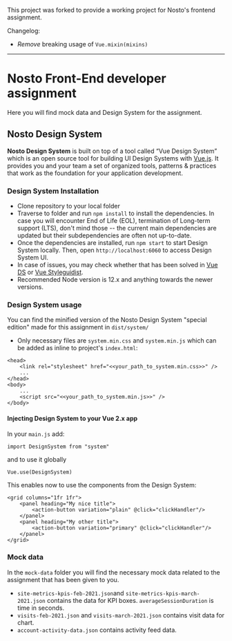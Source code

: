 This project was forked to provide a working project for Nosto's frontend assignment.

Changelog:
- *Remove* breaking usage of `Vue.mixin(mixins)`
---

# Nosto Front-End developer assignment

Here you will find mock data and Design System for the assignment.

## Nosto Design System

**Nosto Design System** is built on top of a tool called “Vue Design System” which is an open source tool for building UI Design Systems with [Vue.js](https://vuejs.org). It provides you and your team a set of organized tools, patterns & practices that work as the foundation for your application development.

### Design System Installation

* Clone repository to your local folder
* Traverse to folder and run `npm install` to install the dependencies. In case you will encounter End of Life (EOL), termination of Long-term support (LTS), don't mind those -- the current main dependencies are updated but their subdependencies are often not up-to-date. 
* Once the dependencies are installed, run `npm start` to start Design System locally. Then, open `http://localhost:6060` to access Design System UI.
* In case of issues, you may check whether that has been solved in [Vue DS](https://github.com/viljamis/vue-design-system/) or [Vue Styleguidist](https://github.com/vue-styleguidist/vue-styleguidist).
* Recommended Node version is 12.x and anything towards the newer versions.

### Design System usage

You can find the minified version of the Nosto Design System "special edition" made for this assignment in `dist/system/`

* Only necessary files are `system.min.css` and `system.min.js` which can be added as inline to project's `index.html`:

```
<head>
    <link rel="stylesheet" href="<<your_path_to_system.min.css>>" />
    ...
</head>
<body>
    ...
    <script src="<<your_path_to_system.min.js>>" />
</body>
```

#### Injecting Design System to your Vue 2.x app

In your `main.js` add:

```
import DesignSystem from "system"
```

and to use it globally

```
Vue.use(DesignSystem)
```

This enables now to use the components from the Design System:

```
<grid columns="1fr 1fr">
    <panel heading="My nice title">
        <action-button variation="plain" @click="clickHandler"/>
    </panel>
    <panel heading="My other title">
        <action-button variation="primary" @click="clickHandler"/>
    </panel>
</grid>
```
### Mock data

In the `mock-data` folder you will find the necessary mock data related to the assignment that has been given to you.

* `site-metrics-kpis-feb-2021.json`and `site-metrics-kpis-march-2021.json` contains the data for KPI boxes. `averageSessionDuration` is time in seconds.
* `visits-feb-2021.json` and `visits-march-2021.json` contains visit data for chart.
* `account-activity-data.json` contains activity feed data.

